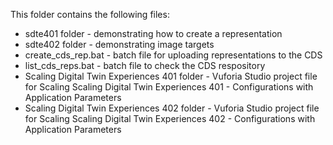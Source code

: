 This folder contains the following files: 
* sdte401 folder - demonstrating how to create a representation
* sdte402 folder - demonstrating image targets
* create_cds_rep.bat - batch file for uploading representations to the CDS
* list_cds_reps.bat - batch file to check the CDS respository
* Scaling Digital Twin Experiences 401 folder - Vuforia Studio project file for Scaling Scaling Digital Twin Experiences 401 - Configurations with Application Parameters
* Scaling Digital Twin Experiences 402 folder - Vuforia Studio project file for Scaling Scaling Digital Twin Experiences 402 - Configurations with Application Parameters
